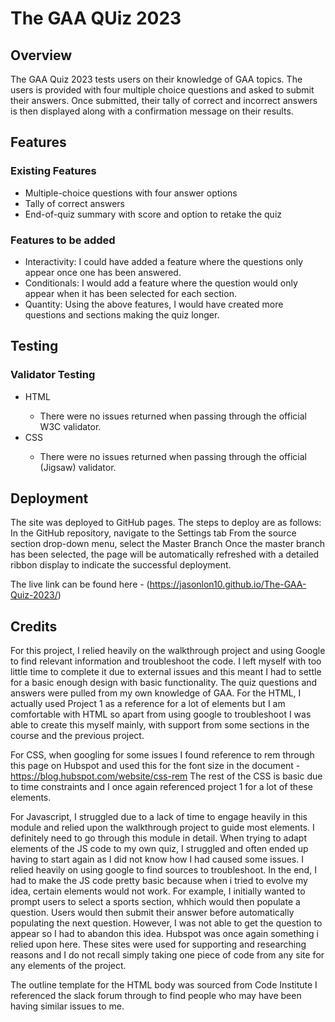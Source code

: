 <h1>The GAA QUiz 2023</h1>
<h2> Overview </h2>
<p>
The GAA Quiz 2023 tests users on their knowledge of GAA topics. The users is provided with four multiple choice questions and asked to submit their answers. Once submitted, their tally of correct and incorrect answers is then displayed along with a confirmation message on their results. 
</p>

<h2> Features </h2>
<h3>Existing Features</h3>
<ul>
  <li>Multiple-choice questions with four answer options</li>
<li>Tally of correct answers</li>
<li>End-of-quiz summary with score and option to retake the quiz</li>
</ul>
<h3>Features to be added</h3>
<ul>
<li>Interactivity: I could have added a feature where the questions only appear once one has been answered.</li>
<li>Conditionals: I would add a feature where the question would only appear when it has been selected for each section.</li>
<li>Quantity: Using the above features, I would have created more questions and sections making the quiz longer.</li>
</ul>

<h2>Testing</h2>
<h3>Validator Testing</h3>
<ul>
  <li>HTML</li>
  <ul>
    <li>There were no issues returned when passing through the official W3C validator.</li>
  </ul>
  <li>CSS</li>
  <ul>
    <li>There were no issues returned when passing through the official (Jigsaw) validator.</li>
  </ul>
</ul>

<h2>Deployment</h2>
The site was deployed to GitHub pages. The steps to deploy are as follows:
In the GitHub repository, navigate to the Settings tab
From the source section drop-down menu, select the Master Branch
Once the master branch has been selected, the page will be automatically refreshed with a detailed ribbon display to indicate the successful deployment.

The live link can be found here - (https://jasonlon10.github.io/The-GAA-Quiz-2023/)

<h2>Credits</h2>
For this project, I relied heavily on the walkthrough project and using Google to find relevant information and troubleshoot the code. I left myself with too little time to complete it due to external issues and this meant I had to settle for a basic enough design with basic functionality. The quiz questions and answers were pulled from my own knowledge of GAA. For the HTML, I actually used Project 1 as a reference for a lot of elements but I am comfortable with HTML so apart from using google to troubleshoot I was able to create this myself mainly, with support from some sections in the course and the previous project. 

For CSS, when googling for some issues I found reference to rem through this page on Hubspot and used this for the font size in the document - https://blog.hubspot.com/website/css-rem The rest of the CSS is basic due to time constraints and I once again referenced project 1 for a lot of these elements. 

For Javascript, I struggled due to a lack of time to engage heavily in this module and relied upon the walkthrough project to guide most elements. I definitely need to go through this module in detail. When trying to adapt elements of the JS code to my own quiz, I struggled and often ended up having to start again as I did not know how I had caused some issues. I relied heavily on using google to find sources to troubleshoot. In the end, I had to make the JS code pretty basic because when i tried to evolve my idea, certain elements would not work. For example, I initially wanted to prompt users to select a sports section, whhich would then populate a question. Users would then submit their answer before automatically populating the next question. However, I was not able to get the question to appear so I had to abandon this idea. Hubspot was once again something i relied upon here. These sites were used for supporting and researching reasons and I do not recall simply taking one piece of code from any site for any elements of the project. 

The outline template for the HTML body was sourced from Code Institute
I referenced the slack forum through to find people who may have been having similar issues to me. 
